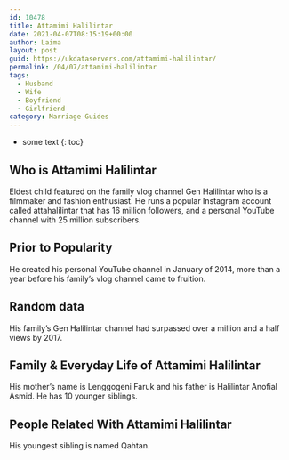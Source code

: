```yaml
---
id: 10478
title: Attamimi Halilintar
date: 2021-04-07T08:15:19+00:00
author: Laima
layout: post
guid: https://ukdataservers.com/attamimi-halilintar/
permalink: /04/07/attamimi-halilintar
tags:
  - Husband
  - Wife
  - Boyfriend
  - Girlfriend
category: Marriage Guides
---
```


* some text
{: toc}


## Who is Attamimi Halilintar
                  
                  
                  
Eldest child featured on the family vlog channel Gen Halilintar who is a filmmaker and fashion enthusiast. He runs a popular Instagram account called attahalilintar that has 16 million followers, and a personal YouTube channel with 25 million subscribers.
                  
              
            
              
            
                
                
                
## Prior to Popularity
                  
                  
                  
He created his personal YouTube channel in January of 2014, more than a year before his family&#8217;s vlog channel came to fruition.
                  
              
            
              
            
                
                
                
## Random data
                  
                  
                  
His family&#8217;s Gen Halilintar channel had surpassed over a million and a half views by 2017.
                  
              
            
              
            
                
                
                
## Family & Everyday Life of Attamimi Halilintar
                  
                  
                  
His mother&#8217;s name is Lenggogeni Faruk and his father is Halilintar Anofial Asmid. He has 10 younger siblings.
                  
              
            
              
            
                
                
                
## People Related With Attamimi Halilintar
                  
                  
                  
His youngest sibling is named Qahtan.
                  
              
            
              
            
                
              
            
              
              
            
            
              
            
          
          
          